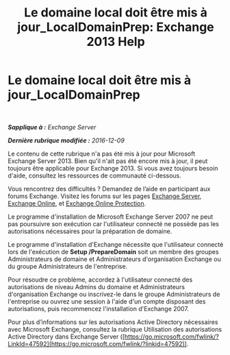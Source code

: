 ﻿---
title: 'Le domaine local doit être mis à jour_LocalDomainPrep: Exchange 2013 Help'
TOCTitle: Le domaine local doit être mis à jour_LocalDomainPrep
ms:assetid: f33e6785-e85a-495e-a124-ebcb2b763e75
ms:mtpsurl: https://technet.microsoft.com/fr-fr/library/ms.exch.setupreadiness.localdomainprep(v=EXCHG.150)
ms:contentKeyID: 50479522
ms.date: 04/24/2018
mtps_version: v=EXCHG.150
ms.translationtype: HT
---

# Le domaine local doit être mis à jour\_LocalDomainPrep

 

_**Sapplique à :** Exchange Server_

_**Dernière rubrique modifiée :** 2016-12-09_

Le contenu de cette rubrique n'a pas été mis à jour pour Microsoft Exchange Server 2013. Bien qu'il n'ait pas été encore mis à jour, il peut toujours être applicable pour Exchange 2013. Si vous avez toujours besoin d'aide, consultez les ressources de communauté ci-dessous.

Vous rencontrez des difficultés ? Demandez de l’aide en participant aux forums Exchange. Visitez les forums sur les pages [Exchange Server](https://go.microsoft.com/fwlink/p/?linkid=60612), [Exchange Online](https://go.microsoft.com/fwlink/p/?linkid=267542), et [Exchange Online Protection](https://go.microsoft.com/fwlink/p/?linkid=285351).

Le programme d'installation de Microsoft Exchange Server 2007 ne peut pas poursuivre son exécution car l'utilisateur connecté ne possède pas les autorisations nécessaires pour la préparation de domaine.

Le programme d'installation d'Exchange nécessite que l'utilisateur connecté lors de l'exécution de **Setup /PrepareDomain** soit un membre des groupes Administrateurs de domaine et Administrateurs d'organisation Exchange ou du groupe Administrateurs de l'entreprise.

Pour résoudre ce problème, accordez à l'utilisateur connecté des autorisations de niveau Admins du domaine et Administrateurs d'organisation Exchange ou inscrivez-le dans le groupe Administrateurs de l'entreprise ou ouvrez une session à l'aide d'un compte disposant des autorisations, puis recommencez l'installation d'Exchange 2007.

Pour plus d’informations sur les autorisations Active Directory nécessaires avec Microsoft Exchange, consultez la rubrique Utilisation des autorisations Active Directory dans Exchange Server ([https://go.microsoft.com/fwlink/?LinkId=47592](https://go.microsoft.com/fwlink/?linkid=47592)).

